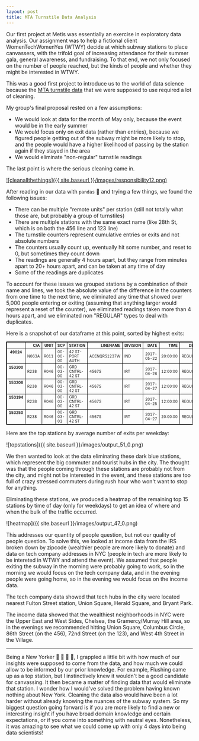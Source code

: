 ```yaml
---
layout: post
title: MTA Turnstile Data Analysis
---
```


Our first project at Metis was essentially an exercise in exploratory data analysis. Our assignment was to help a fictional client WomenTechWomenYes (WTWY) decide at which subway stations to place canvassers, with the trifold goal of increasing attendance for their summer gala, general awareness, and fundraising. To that end, we not only focused on the number of people reached, but the kinds of people and whether they might be interested in WTWY.

This was a good first project to introduce us to the world of data science because the [MTA turnstile data](http://web.mta.info/developers/turnstile.html) that we were supposed to use required a lot of cleaning.

My group's final proposal rested on a few assumptions:
* We would look at data for the month of May only, because the event would be in the early summer
* We would focus only on exit data (rather than entries), because we figured people getting out of the subway might be more likely to stop, and the people would have a higher likelihood of passing by the station again if they stayed in the area
* We would eliminate "non-regular" turnstile readings

The last point is where the serious cleaning came in.

[![cleanallthethings]({{ site.baseurl }}/images/responsibility12.png)](http://hyperboleandahalf.blogspot.com/2010/06/this-is-why-ill-never-be-adult.html)

After reading in our data with `pandas` :panda_face: and trying a few things, we found the following issues:
* There can be multiple "remote units" per station (still not totally what those are, but probably a group of turnstiles)
* There are multiple stations with the same exact name (like 28th St, which is on both the 456 line and 123 line)
* The turnstile counters represent cumulative entries or exits and not absolute numbers
 * The counters usually count up, eventually hit some number, and reset to 0, but sometimes they count down
* The readings are generally 4 hours apart, but they range from minutes apart to 20+ hours apart, and can be taken at any time of day
* Some of the readings are duplicates

To account for these issues we grouped stations by a combination of their name and lines, we took the absolute value of the difference in the counters from one time to the next time, we eliminated any time that showed over 5,000 people entering or exiting (assuming that anything larger would represent a reset of the counter), we eliminated readings taken more than 4 hours apart, and we eliminated non "REGULAR" types to deal with duplicates.

Here is a snapshot of our dataframe at this point, sorted by highest exits:

<div>
<style>
    .dataframe thead tr:only-child th {
        text-align: right;
    }

    .dataframe thead th {
        text-align: left;
    }

    .dataframe tbody tr th {
        vertical-align: top;
    }
    table, th, td {
        border: 1px solid black;
    }
table {
        border-collapse: collapse;
    }
    .dataframe {
        font-size: 10px;
    }

</style>
<table class="dataframe">
  <thead>
    <tr style="text-align: right;">
      <th></th>
      <th>C/A</th>
      <th>UNIT</th>
      <th>SCP</th>
      <th>STATION</th>
      <th>LINENAME</th>
      <th>DIVISION</th>
      <th>DATE</th>
      <th>TIME</th>
      <th>DESC</th>
      <th>ENTRIES</th>
      <th>EXITS</th>
      <th>DATE_TIME</th>
      <th>TIMEDIFF</th>
      <th>HRSDIFF</th>
      <th>DAY_OF_WK</th>
      <th>DAY_OF_WK_N</th>
      <th>LINESORT</th>
      <th>STAT_MERGE</th>
      <th>DELTA_ENTRIES</th>
      <th>DELTA_EXITS</th>
    </tr>
  </thead>
  <tbody>
    <tr>
      <th>49024</th>
      <td>N063A</td>
      <td>R011</td>
      <td>00-00-00</td>
      <td>42 ST-PORT AUTH</td>
      <td>ACENQRS1237W</td>
      <td>IND</td>
      <td>2017-05-22</td>
      <td>20:00:00</td>
      <td>REGULAR</td>
      <td>16459422</td>
      <td>57736969</td>
      <td>2017-05-22 20:00:00</td>
      <td>04:00:00</td>
      <td>4</td>
      <td>Monday</td>
      <td>0</td>
      <td>1237ACENQRSW</td>
      <td>42 ST-PORT AUTH-1237ACENQRSW</td>
      <td>68.0</td>
      <td>4888.0</td>
    </tr>
    <tr>
      <th>153200</th>
      <td>R238</td>
      <td>R046</td>
      <td>00-03-00</td>
      <td>GRD CNTRL-42 ST</td>
      <td>4567S</td>
      <td>IRT</td>
      <td>2017-04-26</td>
      <td>12:00:00</td>
      <td>REGULAR</td>
      <td>13464905</td>
      <td>4960372</td>
      <td>2017-04-26 12:00:00</td>
      <td>04:00:00</td>
      <td>4</td>
      <td>Wednesday</td>
      <td>2</td>
      <td>4567S</td>
      <td>GRD CNTRL-42 ST-4567S</td>
      <td>677.0</td>
      <td>4876.0</td>
    </tr>
    <tr>
      <th>153206</th>
      <td>R238</td>
      <td>R046</td>
      <td>00-03-00</td>
      <td>GRD CNTRL-42 ST</td>
      <td>4567S</td>
      <td>IRT</td>
      <td>2017-04-27</td>
      <td>12:00:00</td>
      <td>REGULAR</td>
      <td>13469687</td>
      <td>4973876</td>
      <td>2017-04-27 12:00:00</td>
      <td>04:00:00</td>
      <td>4</td>
      <td>Thursday</td>
      <td>3</td>
      <td>4567S</td>
      <td>GRD CNTRL-42 ST-4567S</td>
      <td>705.0</td>
      <td>4870.0</td>
    </tr>
    <tr>
      <th>153194</th>
      <td>R238</td>
      <td>R046</td>
      <td>00-03-00</td>
      <td>GRD CNTRL-42 ST</td>
      <td>4567S</td>
      <td>IRT</td>
      <td>2017-04-25</td>
      <td>12:00:00</td>
      <td>REGULAR</td>
      <td>13462328</td>
      <td>4945957</td>
      <td>2017-04-25 12:00:00</td>
      <td>04:00:00</td>
      <td>4</td>
      <td>Tuesday</td>
      <td>1</td>
      <td>4567S</td>
      <td>GRD CNTRL-42 ST-4567S</td>
      <td>656.0</td>
      <td>4868.0</td>
    </tr>
    <tr>
      <th>153250</th>
      <td>R238</td>
      <td>R046</td>
      <td>00-03-01</td>
      <td>GRD CNTRL-42 ST</td>
      <td>4567S</td>
      <td>IRT</td>
      <td>2017-04-27</td>
      <td>20:00:00</td>
      <td>REGULAR</td>
      <td>17952071</td>
      <td>7090305</td>
      <td>2017-04-27 20:00:00</td>
      <td>04:00:00</td>
      <td>4</td>
      <td>Thursday</td>
      <td>3</td>
      <td>4567S</td>
      <td>GRD CNTRL-42 ST-4567S</td>
      <td>0.0</td>
      <td>4850.0</td>
    </tr>
  </tbody>
</table>
</div>

Here are the top stations by average number of exits per weekday:

![topstations]({{ site.baseurl }}/images/output_51_0.png)

We then wanted to look at the data eliminating these dark blue stations, which represent the big commuter and tourist hubs in the city. The thought was that the people coming through these stations are probably not from the city, and might not be interested in the event, and these stations are too full of crazy stressed commuters during rush hour who won't want to stop for anything.

Eliminating these stations, we produced a heatmap of the remaining top 15 stations by time of day (only for weekdays) to get an idea of where and when the bulk of the traffic occurred.

![heatmap]({{ site.baseurl }}/images/output_47_0.png)

This addresses our quantity of people question, but not our quality of people question. To solve this, we looked at income data from the IRS broken down by zipcode (wealthier people are more likely to donate) and data on tech company addresses in NYC (people in tech are more likely to be intereted in WTWY and attend the event). We assumed that people exiting the subway in the morning were probably going to work, so in the morning we would focus on the tech company data, and in the evening people were going home, so in the evening we would focus on the income data.

The tech company data showed that tech hubs in the city were located nearest Fulton Street station, Union Square, Herald Square, and Bryant Park.

The income data showed that the wealthiest neighborhoods in NYC were the Upper East and West Sides, Chelsea, the Gramercy/Murray Hill area, so in the evenings we recommended hitting Union Square, Columbus Circle, 86th Street (on the 456), 72nd Street (on the 123), and West 4th Street in the Village.

---

Being a New Yorker :statue_of_liberty: :apple: :pizza: :taxi:, I grappled a little bit with how much of our insights were supposed to come from the data, and how much we could allow to be informed by our prior knowledge. For example, Flushing came up as a top station, but I instinctively knew it wouldn't be a good candidate for canvassing. It then became a matter of finding data that would eliminate that station. I wonder how I would've solved the problem having known nothing about New York. Cleaning the data also would have been a lot harder without already knowing the nuances of the subway system. So my biggest question going forward is if you are more likely to find a new or interesting insight if you have broad domain knowledge and certain expectations, or if you come into something with neutral eyes. Nonetheless, it was amazing to see what we could come up with only 4 days into being data scientists!
